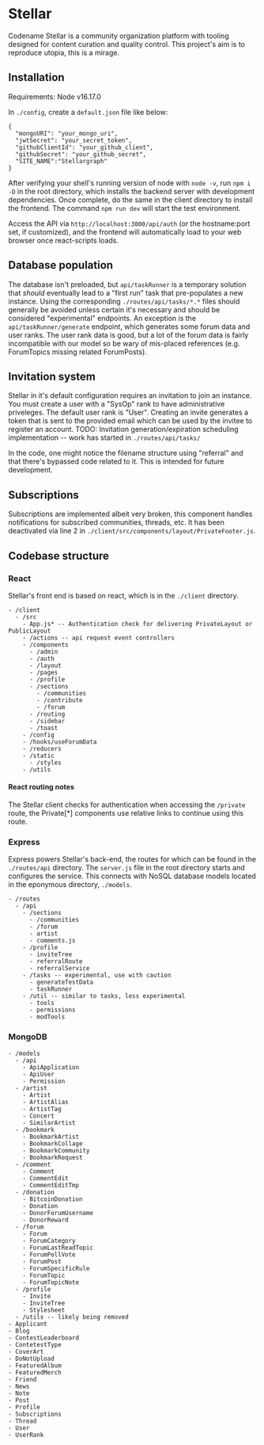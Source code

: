 # Stellar

Codename Stellar is a community organization platform with tooling designed for content curation and quality control. This project's aim is to reproduce utopia, this is a mirage.

## Installation

Requirements: Node v16.17.0

In `./config`, create a `default.json` file like below:

```
{
  "mongoURI": "your_mongo_uri",
  "jwtSecret": "your_secret_token",
  "githubClientId": "your_github_client",
  "githubSecret": "your_github_secret",
  "SITE_NAME":"Stellargraph"
}
```

After verifying your shell's running version of node with `node -v`, run `npm i -D` in the root directory, which installs the backend server with development dependencies. Once complete, do the same in the client directory to install the frontend. The command `npm run dev` will start the test environment.

Access the API via `http://localhost:3000/api/auth` (or the hostname:port set, if customized), and the frontend will automatically load to your web browser once react-scripts loads.

## Database population

The database isn't preloaded, but `api/taskRunner` is a temporary solution that _should_ eventually lead to a "first run" task that pre-populates a new instance. Using the corresponding `./routes/api/tasks/*.*` files should generally be avoided unless certain it's necessary and should be considered "experimental" endpoints. An exception is the `api/taskRunner/generate` endpoint, which generates some forum data and user ranks. The user rank data is good, but a lot of the forum data is fairly incompatible with our model so be wary of mis-placed references (e.g. ForumTopics missing related ForumPosts).

## Invitation system

Stellar in it's default configuration requires an invitation to join an instance. You must create a user with a "SysOp" rank to have administrative priveleges. The default user rank is "User". Creating an invite generates a token that is sent to the provided email which can be used by the invitee to register an account. TODO: Invitation generation/expiration scheduling implementation -- work has started in `./routes/api/tasks/`

In the code, one might notice the filename structure using "referral" and that there's bypassed code related to it. This is intended for future development.

## Subscriptions

Subscriptions are implemented albeit very broken, this component handles notifications for subscribed communities, threads, etc. It has been deactivated via line 2 in `./client/src/components/layout/PrivateFooter.js`.

## Codebase structure

### React

Stellar's front end is based on react, which is in the `./client` directory.

```
- /client
  - /src
    - App.js* -- Authentication check for delivering PrivateLayout or PublicLayout
    - /actions -- api request event controllers
    - /components
      - /admin
      - /auth
      - /layout
      - /pages
      - /profile
      - /sections
        - /communities
        - /contribute
        - /forum
      - /routing
      - /sidebar
      - /toast
    - /config
    - /hooks/useForumData
    - /reducers
    - /static
      - /styles
    - /utils
```

#### React routing notes

The Stellar client checks for authentication when accessing the `/private` route, the Private[*] components use relative links to continue using this route.

### Express

Express powers Stellar's back-end, the routes for which can be found in the `./routes/api` directory. The `server.js` file in the root directory starts and configures the service. This connects with NoSQL database models located in the eponymous directory, `./models`.

```
- /routes
  - /api
    - /sections
      - /communities
      - /forum
      - artist
      - comments.js
    - /profile
      - inviteTree
      - referralRoute
      - referralService
    - /tasks -- experimental, use with caution
      - generateTestData
      - taskRunner
    - /util -- similar to tasks, less experimental
      - tools
      - permissions
      - modTools
```

### MongoDB

```
- /models
  - /api
    - ApiApplication
    - ApiUser
    - Permission
  - /artist
    - Artist
    - ArtistAlias
    - ArtistTag
    - Concert
    - SimilarArtist
  - /bookmark
    - BookmarkArtist
    - BookmarkCollage
    - BookmarkCommunity
    - BookmarkRequest
  - /comment
    - Comment
    - CommentEdit
    - CommentEditTmp
  - /donation
    - BitcoinDonation
    - Donation
    - DonorForumUsername
    - DonorReward
  - /forum
    - Forum
    - ForumCategory
    - ForumLastReadTopic
    - ForumPollVote
    - ForumPost
    - ForumSpecificRule
    - ForumTopic
    - ForumTopicNote
  - /profile
    - Invite
    - InviteTree
    - Stylesheet
  - /utils -- likely being removed
- Applicant
- Blog
- ContestLeaderboard
- ContetestType
- CoverArt
- DoNotUpload
- FeaturedAlbum
- FeaturedMerch
- Friend
- News
- Note
- Post
- Profile
- Subscriptions
- Thread
- User
- UserRank
```
